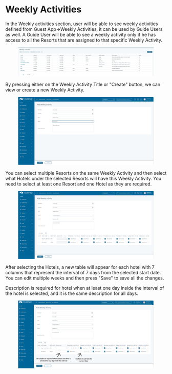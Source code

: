 # Weekly Activities

In the Weekly activities section, user will be able to see weekly activities defined from Guest App->Weekly Activities, it can be used by Guide Users as well. A Guide User will be able to see a weekly activity only if he has access to all the Resorts that are assigned to that specific Weekly Activity.

<figure><img src=".gitbook/assets/image (19).png" alt=""><figcaption></figcaption></figure>

By pressing either on the Weekly Activity Title or "Create" button, we can view or create a new Weekly Activity.

<figure><img src=".gitbook/assets/weekly-activity-create-c483fff56ebaa9e8b1d238079ced256f.png" alt=""><figcaption></figcaption></figure>

You can select multiple Resorts on the same Weekly Activity and then select what Hotels under the selected Resorts will have this Weekly Activity. You need to select at least one Resort and one Hotel as they are required.

<figure><img src=".gitbook/assets/weekly-activity-edit-80421aa4456a4309ef7a376816c09e98.png" alt=""><figcaption></figcaption></figure>

After selecting the Hotels, a new table will appear for each hotel with 7 columns that represent the interval of 7 days from the selected start date. You can edit multiple weeks and then press "Save" to save all the changes.

Description is required for hotel when at least one day inside the interval of the hotel is selected, and it is the same description for all days.

<figure><img src=".gitbook/assets/weekly-activity-edit-info-52accc003bf36e22f2ab0d53cac48212.png" alt=""><figcaption></figcaption></figure>
